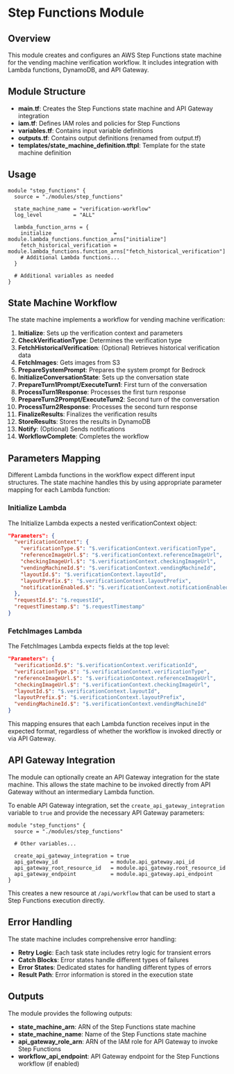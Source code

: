 # Step Functions Module

## Overview
This module creates and configures an AWS Step Functions state machine for the vending machine verification workflow. It includes integration with Lambda functions, DynamoDB, and API Gateway.

## Module Structure

- **main.tf**: Creates the Step Functions state machine and API Gateway integration
- **iam.tf**: Defines IAM roles and policies for Step Functions
- **variables.tf**: Contains input variable definitions
- **outputs.tf**: Contains output definitions (renamed from output.tf)
- **templates/state_machine_definition.tftpl**: Template for the state machine definition

## Usage

```hcl
module "step_functions" {
  source = "./modules/step_functions"
  
  state_machine_name = "verification-workflow"
  log_level          = "ALL"
  
  lambda_function_arns = {
    initialize                    = module.lambda_functions.function_arns["initialize"]
    fetch_historical_verification = module.lambda_functions.function_arns["fetch_historical_verification"]
    # Additional Lambda functions...
  }
  
  # Additional variables as needed
}
```

## State Machine Workflow

The state machine implements a workflow for vending machine verification:

1. **Initialize**: Sets up the verification context and parameters
2. **CheckVerificationType**: Determines the verification type
3. **FetchHistoricalVerification**: (Optional) Retrieves historical verification data
4. **FetchImages**: Gets images from S3
5. **PrepareSystemPrompt**: Prepares the system prompt for Bedrock
6. **InitializeConversationState**: Sets up the conversation state
7. **PrepareTurn1Prompt/ExecuteTurn1**: First turn of the conversation
8. **ProcessTurn1Response**: Processes the first turn response
9. **PrepareTurn2Prompt/ExecuteTurn2**: Second turn of the conversation
10. **ProcessTurn2Response**: Processes the second turn response
11. **FinalizeResults**: Finalizes the verification results
12. **StoreResults**: Stores the results in DynamoDB
13. **Notify**: (Optional) Sends notifications
14. **WorkflowComplete**: Completes the workflow

## Parameters Mapping

Different Lambda functions in the workflow expect different input structures. The state machine handles this by using appropriate parameter mapping for each Lambda function:

### Initialize Lambda

The Initialize Lambda expects a nested verificationContext object:

```json
"Parameters": {
  "verificationContext": {
    "verificationType.$": "$.verificationContext.verificationType",
    "referenceImageUrl.$": "$.verificationContext.referenceImageUrl",
    "checkingImageUrl.$": "$.verificationContext.checkingImageUrl",
    "vendingMachineId.$": "$.verificationContext.vendingMachineId",
    "layoutId.$": "$.verificationContext.layoutId",
    "layoutPrefix.$": "$.verificationContext.layoutPrefix",
    "notificationEnabled.$": "$.verificationContext.notificationEnabled"
  },
  "requestId.$": "$.requestId",
  "requestTimestamp.$": "$.requestTimestamp"
}
```

### FetchImages Lambda

The FetchImages Lambda expects fields at the top level:

```json
"Parameters": {
  "verificationId.$": "$.verificationContext.verificationId",
  "verificationType.$": "$.verificationContext.verificationType",
  "referenceImageUrl.$": "$.verificationContext.referenceImageUrl",
  "checkingImageUrl.$": "$.verificationContext.checkingImageUrl",
  "layoutId.$": "$.verificationContext.layoutId",
  "layoutPrefix.$": "$.verificationContext.layoutPrefix",
  "vendingMachineId.$": "$.verificationContext.vendingMachineId"
}
```

This mapping ensures that each Lambda function receives input in the expected format, regardless of whether the workflow is invoked directly or via API Gateway.

## API Gateway Integration

The module can optionally create an API Gateway integration for the state machine. This allows the state machine to be invoked directly from API Gateway without an intermediary Lambda function.

To enable API Gateway integration, set the `create_api_gateway_integration` variable to `true` and provide the necessary API Gateway parameters:

```hcl
module "step_functions" {
  source = "./modules/step_functions"
  
  # Other variables...
  
  create_api_gateway_integration = true
  api_gateway_id                 = module.api_gateway.api_id
  api_gateway_root_resource_id   = module.api_gateway.root_resource_id
  api_gateway_endpoint           = module.api_gateway.api_endpoint
}
```

This creates a new resource at `/api/workflow` that can be used to start a Step Functions execution directly.

## Error Handling

The state machine includes comprehensive error handling:

- **Retry Logic**: Each task state includes retry logic for transient errors
- **Catch Blocks**: Error states handle different types of failures
- **Error States**: Dedicated states for handling different types of errors
- **Result Path**: Error information is stored in the execution state

## Outputs

The module provides the following outputs:

- **state_machine_arn**: ARN of the Step Functions state machine
- **state_machine_name**: Name of the Step Functions state machine
- **api_gateway_role_arn**: ARN of the IAM role for API Gateway to invoke Step Functions
- **workflow_api_endpoint**: API Gateway endpoint for the Step Functions workflow (if enabled)
